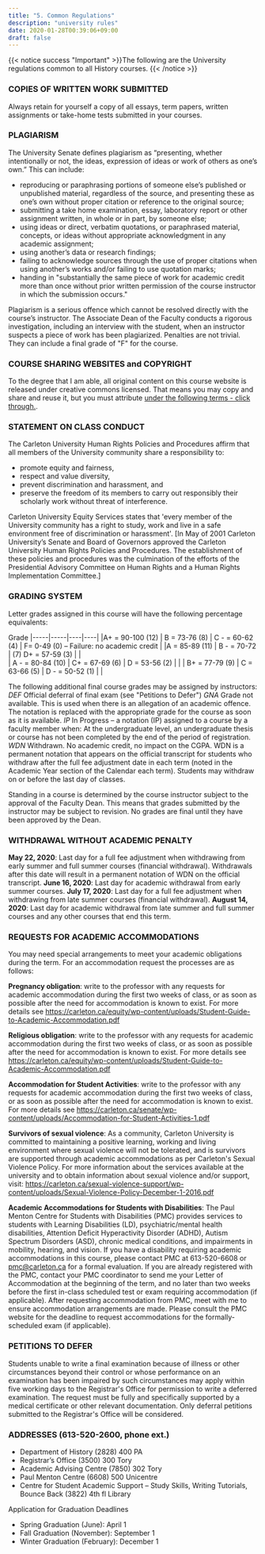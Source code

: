 ```yaml
---
title: "5. Common Regulations"
description: "university rules"
date: 2020-01-28T00:39:06+09:00
draft: false
---
```


{{< notice success "Important" >}}The following are the University regulations common to all History courses.
{{< /notice >}}

### COPIES OF WRITTEN WORK SUBMITTED
Always retain for yourself a copy of all essays, term papers, written assignments or take-home tests submitted in your courses.

### PLAGIARISM
The University Senate defines plagiarism as “presenting, whether intentionally or not, the ideas, expression of ideas or work of others as one’s own.” This can include:
+ reproducing or paraphrasing portions of someone else’s published or unpublished material, regardless of the source, and presenting these as one’s own without proper citation or reference to the original source;
+ submitting a take home examination, essay, laboratory report or other assignment written, in whole or in part, by someone else;
+ using ideas or direct, verbatim quotations, or paraphrased material, concepts, or ideas without appropriate acknowledgment in any academic assignment;
+ using another’s data or research findings;
+ failing to acknowledge sources through the use of proper citations when using another’s works and/or failing to use quotation marks;
+ handing in "substantially the same piece of work for academic credit more than once without prior written permission of the course instructor in which the submission occurs."

Plagiarism is a serious offence which cannot be resolved directly with the course’s instructor. The Associate Dean of the Faculty conducts a rigorous investigation, including an interview with the student, when an instructor suspects a piece of work has been plagiarized. Penalties are not trivial. They can include a final grade of "F" for the course.

### COURSE SHARING WEBSITES and COPYRIGHT
To the degree that I am able, all original content on this course website is released under creative commons licensed. That means you may copy and share and reuse it, but you must attribute [under the following terms - click through.](https://creativecommons.org/licenses/by-nc/4.0/).

### STATEMENT ON CLASS CONDUCT
The Carleton University Human Rights Policies and Procedures affirm that all members of the University community share a responsibility to:
+ promote equity and fairness,
+ respect and value diversity,
+ prevent discrimination and harassment, and
+ preserve the freedom of its members to carry out responsibly their scholarly work without threat of interference.

Carleton University Equity Services states that 'every member of the University community has a right to study, work and live in a safe environment free of discrimination or harassment'. [In May of 2001 Carleton University’s Senate and Board of Governors approved the Carleton University Human Rights Policies and Procedures. The establishment of these policies and procedures was the culmination of the efforts of the Presidential Advisory Committee on Human Rights and a Human Rights Implementation Committee.]

### GRADING SYSTEM
Letter grades assigned in this course will have the following percentage equivalents:

Grade
|-----|-----|----|----|
|A+ = 90-100 (12) | B = 73-76 (8) | C - = 60-62 (4) | F= 0-49 (0) – Failure: no academic credit |
|A = 85-89 (11) |	B - = 70-72 | (7)	D+ = 57-59 (3) | | 	
| A - = 80-84 (10) |	C+ = 67-69 (6) |	D = 53-56 (2) | |
| B+ = 77-79 (9) | 	C = 63-66 (5) | 	D - = 50-52 (1) | | 	

The following additional final course grades may be assigned by instructors:
*DEF* 	Official deferral of final exam (see "Petitions to Defer")
*GNA* 	Grade not available. This is used when there is an allegation of an academic offence. The notation is replaced with the appropriate grade for the course as soon as it is available.
*IP*	 In Progress – a notation (IP) assigned to a course by a faculty member when: At the undergraduate level, an undergraduate thesis or course has not been completed by the end of the period of registration.
*WDN*	Withdrawn. No academic credit, no impact on the CGPA. WDN is a permanent notation that appears on the official transcript for students who withdraw after the full fee adjustment date in each term (noted in the Academic Year section of the Calendar each term). Students may withdraw on or before the last day of classes.

Standing in a course is determined by the course instructor subject to the approval of the Faculty Dean. This means that grades submitted by the instructor may be subject to revision. No grades are final until they have been approved by the Dean.

### WITHDRAWAL WITHOUT ACADEMIC PENALTY
**May 22, 2020**: Last day for a full fee adjustment when withdrawing from early summer and full summer courses (financial withdrawal). Withdrawals after this date will result in a permanent notation of WDN on the official transcript.
**June 16, 2020**: Last day for academic withdrawal from early summer courses.
**July 17, 2020**: Last day for a full fee adjustment when withdrawing from late summer courses (financial withdrawal).
**August 14, 2020**: Last day for academic withdrawal from late summer and full summer courses and any other courses that end this term.

### REQUESTS FOR ACADEMIC ACCOMMODATIONS
You may need special arrangements to meet your academic obligations during the term. For an accommodation request the processes are as follows:

**Pregnancy obligation**: write to the professor with any requests for academic accommodation during the first two weeks of class, or as soon as possible after the need for accommodation is known to exist. For more details see https://carleton.ca/equity/wp-content/uploads/Student-Guide-to-Academic-Accommodation.pdf

**Religious obligation**: write to the professor with any requests for academic accommodation during the first two weeks of class, or as soon as possible after the need for accommodation is known to exist. For more details see https://carleton.ca/equity/wp-content/uploads/Student-Guide-to-Academic-Accommodation.pdf

**Accommodation for Student Activities**: write to the professor with any requests for academic accommodation during the first two weeks of class, or as soon as possible after the need for accommodation is known to exist. For more details see https://carleton.ca/senate/wp-content/uploads/Accommodation-for-Student-Activities-1.pdf

**Survivors of sexual violence**: As a community, Carleton University is committed to maintaining a positive learning, working and living environment where sexual violence will not be tolerated, and is survivors are supported through academic accommodations as per Carleton's Sexual Violence Policy. For more information about the services available at the university and to obtain information about sexual violence and/or support, visit:  https://carleton.ca/sexual-violence-support/wp-content/uploads/Sexual-Violence-Policy-December-1-2016.pdf

**Academic Accommodations for Students with Disabilities**: The Paul Menton Centre for Students with Disabilities (PMC) provides services to students with Learning Disabilities (LD), psychiatric/mental health disabilities, Attention Deficit Hyperactivity Disorder (ADHD), Autism Spectrum Disorders (ASD), chronic medical conditions, and impairments in mobility, hearing, and vision. If you have a disability requiring academic accommodations in this course, please contact PMC at 613-520-6608 or pmc@carleton.ca for a formal evaluation. If you are already registered with the PMC, contact your PMC coordinator to send me your Letter of Accommodation at the beginning of the term, and no later than two weeks before the first in-class scheduled test or exam requiring accommodation (if applicable). After requesting accommodation from PMC, meet with me to ensure accommodation arrangements are made.  Please consult the PMC website for the deadline to request accommodations for the formally-scheduled exam (if applicable).

### PETITIONS TO DEFER
Students unable to write a final examination because of illness or other circumstances beyond their control or whose performance on an examination has been impaired by such circumstances may apply within five working days to the Registrar's Office for permission to write a deferred examination. The request must be fully and specifically supported by a medical certificate or other relevant documentation. Only deferral petitions submitted to the Registrar's Office will be considered.

### ADDRESSES (613-520-2600, phone ext.)
+ Department of History (2828) 400 PA
+ Registrar’s Office (3500) 300 Tory
+ Academic Advising Centre (7850) 302 Tory
+ Paul Menton Centre (6608) 500 Unicentre
+ Centre for Student Academic Support – Study Skills, Writing Tutorials, Bounce Back (3822) 4th fl Library

Application for Graduation Deadlines
+ Spring Graduation (June): April 1
+ Fall Graduation (November): September 1
+ Winter Graduation (February): December 1
